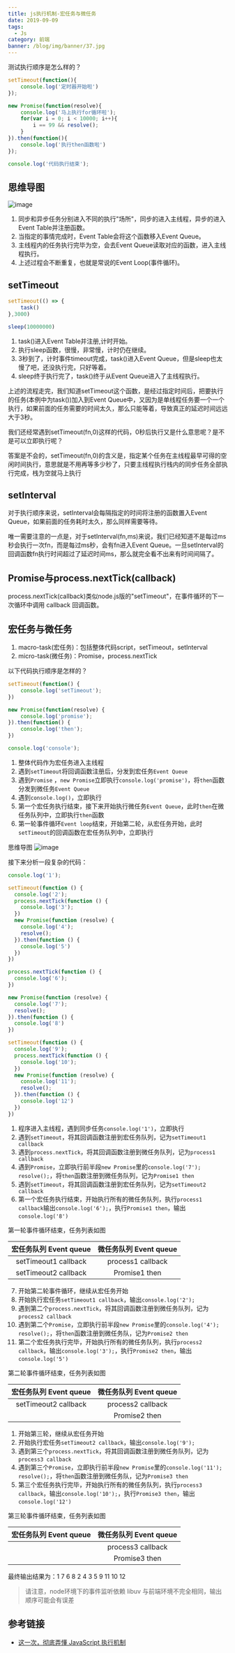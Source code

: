 ```yaml
---
title: js执行机制-宏任务与微任务
date: 2019-09-09
tags:
  - Js
category: 前端
banner: /blog/img/banner/37.jpg
---
```


测试执行顺序是怎么样的？
```js
setTimeout(function(){
    console.log('定时器开始啦')
});

new Promise(function(resolve){
    console.log('马上执行for循环啦');
    for(var i = 0; i < 10000; i++){
        i == 99 && resolve();
    }
}).then(function(){
    console.log('执行then函数啦')
});

console.log('代码执行结束');
```

## 思维导图

![image](/blog/img/post/js-queue.png)

1. 同步和异步任务分别进入不同的执行"场所"，同步的进入主线程，异步的进入Event Table并注册函数。
2. 当指定的事情完成时，Event Table会将这个函数移入Event Queue。
3. 主线程内的任务执行完毕为空，会去Event Queue读取对应的函数，进入主线程执行。
4. 上述过程会不断重复，也就是常说的Event Loop(事件循环)。

## setTimeout
```js
setTimeout(() => {
    task()
},3000)

sleep(10000000)
```

1. task()进入Event Table并注册,计时开始。
2. 执行sleep函数，很慢，非常慢，计时仍在继续。
3. 3秒到了，计时事件timeout完成，task()进入Event Queue，但是sleep也太慢了吧，还没执行完，只好等着。
4. sleep终于执行完了，task()终于从Event Queue进入了主线程执行。

上述的流程走完，我们知道setTimeout这个函数，是经过指定时间后，把要执行的任务(本例中为task())加入到Event Queue中，又因为是单线程任务要一个一个执行，如果前面的任务需要的时间太久，那么只能等着，导致真正的延迟时间远远大于3秒。

我们还经常遇到setTimeout(fn,0)这样的代码，0秒后执行又是什么意思呢？是不是可以立即执行呢？

答案是不会的，setTimeout(fn,0)的含义是，指定某个任务在主线程最早可得的空闲时间执行，意思就是不用再等多少秒了，只要主线程执行栈内的同步任务全部执行完成，栈为空就马上执行

## setInterval

对于执行顺序来说，setInterval会每隔指定的时间将注册的函数置入Event Queue，如果前面的任务耗时太久，那么同样需要等待。

唯一需要注意的一点是，对于setInterval(fn,ms)来说，我们已经知道不是每过ms秒会执行一次fn，而是每过ms秒，会有fn进入Event Queue。一旦setInterval的回调函数fn执行时间超过了延迟时间ms，那么就完全看不出来有时间间隔了。

## Promise与process.nextTick(callback)

process.nextTick(callback)类似node.js版的"setTimeout"，在事件循环的下一次循环中调用 callback 回调函数。

## 宏任务与微任务

1. macro-task(宏任务)：包括整体代码script，setTimeout，setInterval
2. micro-task(微任务)：Promise，process.nextTick

以下代码执行顺序是怎样的？
```js
setTimeout(function() {
    console.log('setTimeout');
})

new Promise(function(resolve) {
    console.log('promise');
}).then(function() {
    console.log('then');
})

console.log('console');
```

1. 整体代码作为宏任务进入主线程
2. 遇到`setTimeout`将回调函数注册后，分发到宏任务`Event Queue`
3. 遇到`Promise` ，`new Promise`立即执行`console.log('promise')`，将`then`函数分发到微任务`Event Queue`
4. 遇到`console.log()`，立即执行
5. 第一个宏任务执行结束，接下来开始执行微任务`Event Queue`，此时`then`在微任务队列中，立即执行`then`函数
6. 第一轮事件循环`Event loop`结束，开始第二轮，从宏任务开始，此时`setTimeout`的回调函数在宏任务队列中，立即执行

思维导图
![image](/blog/img/post/js-queue2.png)

接下来分析一段复杂的代码：
```js
console.log('1');

setTimeout(function () {
  console.log('2');
  process.nextTick(function () {
    console.log('3');
  })
  new Promise(function (resolve) {
    console.log('4');
    resolve();
  }).then(function () {
    console.log('5')
  })
})

process.nextTick(function () {
  console.log('6');
})

new Promise(function (resolve) {
  console.log('7');
  resolve();
}).then(function () {
  console.log('8')
})

setTimeout(function () {
  console.log('9');
  process.nextTick(function () {
    console.log('10');
  })
  new Promise(function (resolve) {
    console.log('11');
    resolve();
  }).then(function () {
    console.log('12')
  })
})
```

1. 程序进入主线程，遇到同步任务`console.log('1')`，立即执行
2. 遇到`setTimeout`，将其回调函数注册到宏任务队列，记为`setTimeout1 callback`
3. 遇到`process.nextTick`，将其回调函数注册到微任务队列，记为`process1 callback`
4. 遇到`Promise`，立即执行前半段`new Promise`里的`console.log('7'); resolve();`，将`then`函数注册到微任务队列，记为`Promise1 then`
5. 遇到`setTimeout`，将其回调函数注册到宏任务队列，记为`setTimeout2 callback`
6. 第一个宏任务执行结束，开始执行所有的微任务队列，执行`process1 callback`输出`console.log('6');`，执行`Promise1 then`，输出`console.log('8')`

第一轮事件循环结束，任务列表如图

| 宏任务队列 Event queue | 微任务队列 Event queue |
| :--------------------: | :--------------------: |
|  setTimeout1 callback  |   process1 callback    |
|  setTimeout2 callback  |     Promise1 then      |

7. 开始第二轮事件循环，继续从宏任务开始
8. 开始执行宏任务`setTimeout1 callback`，输出`console.log('2');`
9.  遇到第二个`process.nextTick`，将其回调函数注册到微任务队列，记为`process2 callback`
10. 遇到第二个`Promise`，立即执行前半段`new Promise`里的`console.log('4'); resolve();`，将`then`函数注册到微任务队，记为`Promise2 then`
11. 第二个宏任务执行完毕，开始执行所有的微任务队列，执行`process2 callback`，输出`console.log('3');`，执行`Promise2 then`，输出`console.log('5')`

第二轮事件循环结束，任务列表如图

| 宏任务队列 Event queue | 微任务队列 Event queue |
| :--------------------: | :--------------------: |
|  setTimeout2 callback  |   process2 callback    |
|                        |     Promise2 then      |

1.  开始第三轮，继续从宏任务开始
2.  开始执行宏任务`setTimeout2 callback`，输出`console.log('9');`
3.  遇到第三个`process.nextTick`，将其回调函数注册到微任务队列，记为`process3 callback`
4.  遇到第三个`Promise`，立即执行前半段`new Promise`里的`console.log('11'); resolve();`，将`then`函数注册到微任务队，记为`Promise3 then`
5.  第三个宏任务执行完毕，开始执行所有的微任务队列，执行`process3 callback`，输出`console.log('10');`，执行`Promise3 then`，输出`console.log('12')`

第三轮事件循环结束，任务列表如图

| 宏任务队列 Event queue | 微任务队列 Event queue |
| :--------------------: | :--------------------: |
|                        |   process3 callback    |
|                        |     Promise3 then      |

最终输出结果为：1 7 6 8 2 4 3 5 9 11 10 12

> 请注意，node环境下的事件监听依赖 libuv 与前端环境不完全相同，输出顺序可能会有误差

## 参考链接
- [这一次，彻底弄懂 JavaScript 执行机制](https://juejin.im/post/59e85eebf265da430d571f89)
